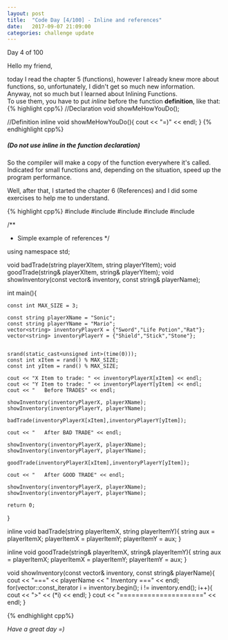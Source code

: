 ```yaml
---
layout: post
title:  "Code Day [4/100] - Inline and references"
date:   2017-09-07 21:09:00
categories: challenge update
---
```


Day 4 of 100

Hello my friend,

today I read the chapter 5 (functions), however I already knew more about functions, so, unfortunately, I didn't get so much new information.  
Anyway, not so much but I learned about Inlining Functions.  
To use them, you have to put _inline_ before the function __definition__, like that:  
{% highlight cpp%}
//Declaration
void showMeHowYouDo();

//Definition
inline void showMeHowYouDo(){
	cout << "=)" << endl;
}
{% endhighlight cpp%}
##### (Do not use inline in the function declaration)  
So the compiler will make a copy of the function everywhere it's called. Indicated for small functions and, depending on the situation, speed up the program performance.

Well, after that, I started the chapter 6 (References) and I did some exercises to help me to understand. 

{% highlight cpp%}
#include <iostream>
#include <string>
#include <ctime>
#include <cstdlib>
#include <vector>

/**
 *  Simple example of references
 */

using namespace std;

void badTrade(string playerXItem, string playerYItem);
void goodTrade(string& playerXItem, string& playerYItem);
void showInventory(const vector<string>& inventory, const string& playerName);

int main(){

	const int MAX_SIZE = 3;

	const string playerXName = "Sonic";
	const string playerYName = "Mario";
	vector<string> inventoryPlayerX = {"Sword","Life Potion","Rat"};
	vector<string> inventoryPlayerY = {"Shield","Stick","Stone"};


	srand(static_cast<unsigned int>(time(0)));
	const int xItem = rand() % MAX_SIZE;
	const int yItem = rand() % MAX_SIZE;

	cout << "X Item to trade: " << inventoryPlayerX[xItem] << endl;
	cout << "Y Item to trade: " << inventoryPlayerY[yItem] << endl;
	cout << "   Before TRADES" << endl;

	showInventory(inventoryPlayerX, playerXName);
	showInventory(inventoryPlayerY, playerYName);

	badTrade(inventoryPlayerX[xItem],inventoryPlayerY[yItem]);

	cout << "   After BAD TRADE" << endl;

	showInventory(inventoryPlayerX, playerXName);
	showInventory(inventoryPlayerY, playerYName);

	goodTrade(inventoryPlayerX[xItem],inventoryPlayerY[yItem]);

	cout << "   After GOOD TRADE" << endl;

	showInventory(inventoryPlayerX, playerXName);
	showInventory(inventoryPlayerY, playerYName);

	return 0;
}

inline void badTrade(string playerItemX, string playerItemY){
	string aux = playerItemX;
	playerItemX = playerItemY;
	playerItemY = aux;
}

inline void goodTrade(string& playerItemX, string& playerItemY){
	string aux = playerItemX;
	playerItemX = playerItemY;
	playerItemY = aux;
}

void showInventory(const vector<string>& inventory, const string& playerName){
	cout << "===" << playerName << " Inventory ===" << endl;
	for(vector<string>::const_iterator i = inventory.begin(); i != inventory.end(); i++){
		cout << ">" << (*i) << endl;
	}
	cout  << "=====================" << endl;
}

{% endhighlight cpp%}

_Have a great day =)_